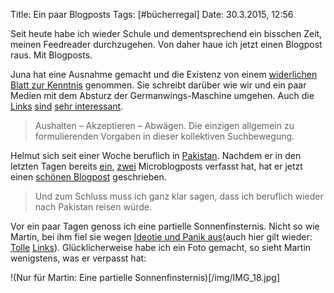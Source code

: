 Title: Ein paar Blogposts
Tags: [#bücherregal]
Date: 30.3.2015, 12:56

Seit heute habe ich wieder Schule und dementsprechend ein bisschen Zeit, meinen Feedreader durchzugehen. Von daher haue ich jetzt einen Blogpost raus. Mit Blogposts.

Juna hat eine Ausnahme gemacht und die Existenz von einem [widerlichen Blatt zur Kenntnis](www.junaimnetz.de/ausnahmejournalismus-und-trauer-im-netz) genommen. Sie schreibt darüber wie wir und ein paar Medien mit dem Absturz der Germanwings-Maschine umgehen. Auch die [Links](http://iphelgold.blogspot.de/2015/03/versuch-die-gedanken-zu-ordnen.html) [sind](http://www.fraumeike.de/2015/die-verlorene-ehre-der-schreibenden-zunft/) [sehr interessant](http://denktagebuch.de/2015/03/ueber-betroffene-und-betroffenheit/).

> Aushalten – Akzeptieren – Abwägen.
> Die einzigen allgemein zu formulierenden Vorgaben in dieser kollektiven Suchbewegung.

Helmut sich seit einer Woche beruflich in [Pakistan](http://dunkelangst.org/2015/02/pakistan/). Nachdem er in den letzten Tagen bereits [ein](http://microblog.dunkelangst.org/2015/03/25/kiss-of-life/), [zwei](http://microblog.dunkelangst.org/2015/03/28/youpr0n-pakistan/) Microblogposts verfasst hat, hat er jetzt einen [schönen Blogpost](http://dunkelangst.org/2015/03/pakistan-vor-ort/) geschrieben. 

> Und zum Schluss muss ich ganz klar sagen, dass ich beruflich wieder nach Pakistan reisen würde.

Vor ein paar Tagen genoss ich eine partielle Sonnenfinsternis. Nicht so wie Martin, bei ihm fiel sie wegen [Ideotie und Panik aus](http://iphelgold.blogspot.de/2015/03/breaking-sonnenfinsternis-fallt-wegen.html)(auch hier gilt wieder: [Tolle](http://www.junaimnetz.de/partielle-sonnenfinsternis) [Links](http://koenig-haunstetten.de/2015/03/19/der-tag-an-dem-es-dunkel-wurde/)). Glücklicherweise habe ich ein Foto gemacht, so sieht Martin wenigstens, was er verpasst hat:

!(Nur für Martin: Eine partielle Sonnenfinsternis)[/img/IMG_18.jpg]

